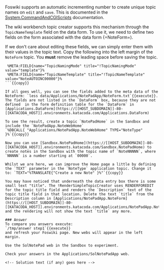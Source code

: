 <!-- Scenario text goes here -->
Foswiki supports an automatic incrementing number to create unique topic names on `edit` and `save`. This is documented in the [System.CommandAndCGIScripts](https://[[HOST_SUBDOMAIN]]-80-[[KATACODA_HOST]].environments.katacoda.com/System.CommandAndCGIScripts) documentation.

The wiki workbench topic creator supports this mechanism through the `TopicNameTemplate` field on the data form. To use it, we need to define two fields on the form associated with the data form {=NoteForm=). 

If we don't care about editing these fields, we can simply enter them with their values in the topic text. Copy the following into the left margin of the `NoteForm` topic. You **must** remove the leading space before saving the topic.
```
 %META:FIELD{name="TopicNamingMode" title="!TopicNamingMode" value="template"}%
 %META:FIELD{name="TopicNameTemplate" title="!TopicNameTemplate" value="NoteAUTOINC00000"}%
```{{copy}}

If all goes well, you can see the fields added to the meta data of the NoteForm: `less data/Applications/NotePadApp/NoteForm.txt`{{execute}}. The fields are not listed in the `DataForm` box, because they are not defined  in the form definition table for the `DataForm` in [Applications.DataForm](https://[[HOST_SUBDOMAIN]]-80-[[KATACODA_HOST]].environments.katacoda.com/Applications.DataForm)

To see the result, create a topic `NotePadHome` in the Sandbox and include the `NotePadApp.NoteWebHome`
`%DBCALL{ "Applications/NotePadApp.NoteWebHome" TYPE="NoteType" }%`{{copy}}

Now you can use [Sandbox.NotePadHome](https://[[HOST_SUBDOMAIN]]-80-[[KATACODA_HOST]].environments.katacoda.com/Sandbox.NotePadHome) to create notes in the Sandbox with the topic name of `NoteNNNNN`, where `NNNNN` is a number starting at `00000`.

Whilst we are here, we can improve the Home page a little by defining the `TEXT` parameter in the `NoteType` application topic. Change it to: `TEXT="%TRANSLATE{"Create a new Note" }%"`{{copy}}

You may have noticed that underneath the data entry box there is some small text "title". The !RenderSimpleTopicCreator uses RENDERFOREDIT for the topic title field and renders the `Description` text of the topic title field in that location. Delete the text `title` from the Description column in [Applications/NotePadApp.NoteForm](https://[[HOST_SUBDOMAIN]]-80-[[KATACODA_HOST]].environments.katacoda.com/Applications/NotePadApp.NoteForm) and the rendering will not show the text `title` any more.

### Answer
To compare you answers execute:
`/tmp/answer step1`{{execute}}
and refresh your Foswiki page. New webs will appear in the left margin.

Use the SolNotePad web in the Sandbox to experiment.

Check your answers in the Applications/SolNotePadApp web.

<!-- Solution text (if any) goes here -->

